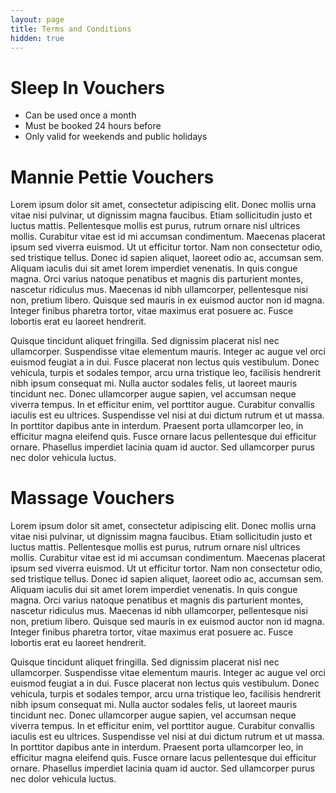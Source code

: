 ```yaml
---
layout: page
title: Terms and Conditions
hidden: true
---
```


# Sleep In Vouchers
  
  * Can be used once a month
  * Must be booked 24 hours before
  * Only valid for weekends and public holidays

# Mannie Pettie Vouchers

Lorem ipsum dolor sit amet, consectetur adipiscing elit. Donec mollis urna vitae nisi pulvinar, ut dignissim magna faucibus. Etiam sollicitudin justo et luctus mattis. Pellentesque mollis est purus, rutrum ornare nisl ultrices mollis. Curabitur vitae est id mi accumsan condimentum. Maecenas placerat ipsum sed viverra euismod. Ut ut efficitur tortor. Nam non consectetur odio, sed tristique tellus. Donec id sapien aliquet, laoreet odio ac, accumsan sem. Aliquam iaculis dui sit amet lorem imperdiet venenatis. In quis congue magna. Orci varius natoque penatibus et magnis dis parturient montes, nascetur ridiculus mus. Maecenas id nibh ullamcorper, pellentesque nisi non, pretium libero. Quisque sed mauris in ex euismod auctor non id magna. Integer finibus pharetra tortor, vitae maximus erat posuere ac. Fusce lobortis erat eu laoreet hendrerit.

Quisque tincidunt aliquet fringilla. Sed dignissim placerat nisl nec ullamcorper. Suspendisse vitae elementum mauris. Integer ac augue vel orci euismod feugiat a in dui. Fusce placerat non lectus quis vestibulum. Donec vehicula, turpis et sodales tempor, arcu urna tristique leo, facilisis hendrerit nibh ipsum consequat mi. Nulla auctor sodales felis, ut laoreet mauris tincidunt nec. Donec ullamcorper augue sapien, vel accumsan neque viverra tempus. In et efficitur enim, vel porttitor augue. Curabitur convallis iaculis est eu ultrices. Suspendisse vel nisi at dui dictum rutrum et ut massa. In porttitor dapibus ante in interdum. Praesent porta ullamcorper leo, in efficitur magna eleifend quis. Fusce ornare lacus pellentesque dui efficitur ornare. Phasellus imperdiet lacinia quam id auctor. Sed ullamcorper purus nec dolor vehicula luctus.

# Massage Vouchers

Lorem ipsum dolor sit amet, consectetur adipiscing elit. Donec mollis urna vitae nisi pulvinar, ut dignissim magna faucibus. Etiam sollicitudin justo et luctus mattis. Pellentesque mollis est purus, rutrum ornare nisl ultrices mollis. Curabitur vitae est id mi accumsan condimentum. Maecenas placerat ipsum sed viverra euismod. Ut ut efficitur tortor. Nam non consectetur odio, sed tristique tellus. Donec id sapien aliquet, laoreet odio ac, accumsan sem. Aliquam iaculis dui sit amet lorem imperdiet venenatis. In quis congue magna. Orci varius natoque penatibus et magnis dis parturient montes, nascetur ridiculus mus. Maecenas id nibh ullamcorper, pellentesque nisi non, pretium libero. Quisque sed mauris in ex euismod auctor non id magna. Integer finibus pharetra tortor, vitae maximus erat posuere ac. Fusce lobortis erat eu laoreet hendrerit.

Quisque tincidunt aliquet fringilla. Sed dignissim placerat nisl nec ullamcorper. Suspendisse vitae elementum mauris. Integer ac augue vel orci euismod feugiat a in dui. Fusce placerat non lectus quis vestibulum. Donec vehicula, turpis et sodales tempor, arcu urna tristique leo, facilisis hendrerit nibh ipsum consequat mi. Nulla auctor sodales felis, ut laoreet mauris tincidunt nec. Donec ullamcorper augue sapien, vel accumsan neque viverra tempus. In et efficitur enim, vel porttitor augue. Curabitur convallis iaculis est eu ultrices. Suspendisse vel nisi at dui dictum rutrum et ut massa. In porttitor dapibus ante in interdum. Praesent porta ullamcorper leo, in efficitur magna eleifend quis. Fusce ornare lacus pellentesque dui efficitur ornare. Phasellus imperdiet lacinia quam id auctor. Sed ullamcorper purus nec dolor vehicula luctus.